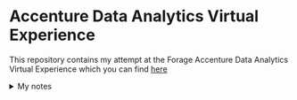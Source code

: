 # Accenture Data Analytics Virtual Experience
This repository contains my attempt at the Forage Accenture Data Analytics Virtual Experience which you can find [here](https://www.theforage.com/virtual-internships/hzmoNKtzvAzXsEqx8?ref=RiQGb5822vPSKB9bg)







<details>
<summary>My notes</summary>
<u>Virtual enviroment:</u>

-- To create: python -m venv <name_env>

-- To activate: source <name_env>/bin/activate

Project requirements

-- Pandas: pip install pandas

</details>
